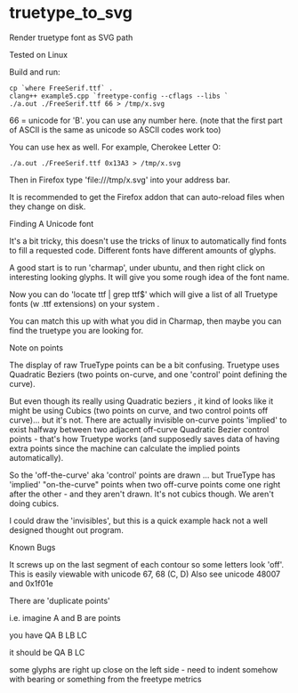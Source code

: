 truetype_to_svg
===============

Render truetype font as SVG path

Tested on Linux

Build and run:

    cp `where FreeSerif.ttf` .
    clang++ example5.cpp `freetype-config --cflags --libs `
    ./a.out ./FreeSerif.ttf 66 > /tmp/x.svg 

66 = unicode for 'B'. you can use any number here. 
(note that the first part of ASCII is the same as unicode so ASCII codes work too)

You can use hex as well. For example, Cherokee Letter O:

    ./a.out ./FreeSerif.ttf 0x13A3 > /tmp/x.svg

Then in Firefox type 'file:///tmp/x.svg' into your address bar. 

It is recommended to get the Firefox addon that can auto-reload files
when they change on disk. 


Finding A Unicode font

It's a bit tricky, this doesn't use the tricks of linux to automatically 
find fonts to fill a requested code. Different fonts have different amounts
of glyphs.

A good start is to run 'charmap', under ubuntu, and then right click
on interesting looking glyphs. It will give you some rough idea of the font
name. 

Now you can do 'locate ttf | grep ttf$' which will give a list of all 
Truetype fonts (w .ttf extensions) on your system . 

You can match this up with what you did in Charmap, then maybe you can find
the truetype you are looking for. 




Note on points

The display of raw TrueType points can be a bit confusing. Truetype uses
Quadratic Beziers (two points on-curve, and one 'control' point defining
the curve). 

But even though its really using Quadratic beziers , it kind of looks 
like it might be using Cubics (two points on curve, and two control 
points off curve)... but it's not. There are actually invisible on-curve 
points 'implied' to exist halfway between two adjacent off-curve 
Quadratic Bezier control points - that's how Truetype works (and 
supposedly saves data of having extra points since the machine can 
calculate the implied points automatically).

So the 'off-the-curve' aka 'control' points are drawn ... but TrueType 
has 'implied' "on-the-curve" points when two off-curve points come one 
right after the other - and they aren't drawn. It's not cubics though. We
aren't doing cubics. 

I could draw the 'invisibles', but this is a quick example hack not a 
well designed thought out program.


Known Bugs


It screws up on the last segment of each contour so some letters look 'off'. 
This is easily viewable with unicode 67, 68 (C, D)
Also see unicode 48007 and 0x1f01e

There are 'duplicate points'

i.e.
imagine A and B are points

you have QA B LB LC

it should be QA B LC


some glyphs are right up close on the left side - need to indent somehow
with bearing or something from the freetype metrics

